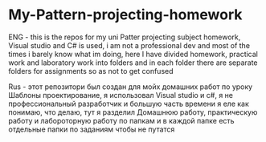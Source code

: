 # My-Pattern-projecting-homework
ENG - this is the repos for my uni Patter projecting subject homework, Visual studio and C# is used, i am not a professional dev and most of the times i barely know what im doing, here I have divided homework, practical work and laboratory work into folders and in each folder there are separate folders for assignments so as not to get confused

Rus - этот репозитори был создан для мойх домашних работ по уроку Шаблоны проектирование, я использовал Visual studio и c#, я не профессиональный разработчик и большую часть времени я еле как понимаю, что делаю, тут я разделил Домашнюю работу, практическую работу и лабороторную работу по папкам и в каждой папке есть отдельные папки по заданиям чтобы не путатся
